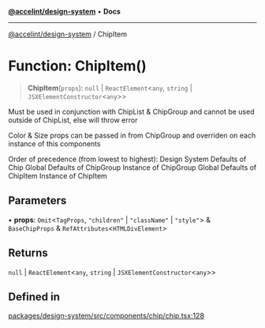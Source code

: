 [**@accelint/design-system**](../README.md) • **Docs**

***

[@accelint/design-system](../README.md) / ChipItem

# Function: ChipItem()

> **ChipItem**(`props`): `null` \| `ReactElement`\<`any`, `string` \| `JSXElementConstructor`\<`any`\>\>

Must be used in conjunction with ChipList & ChipGroup and
cannot be used outside of ChipList, else will throw error

Color & Size props can be passed in from ChipGroup and overriden
on each instance of this components

Order of precedence (from lowest to highest):
Design System Defaults of Chip
Global Defaults of ChipGroup
Instance of ChipGroup
Global Defaults of ChipItem
Instance of ChipItem

## Parameters

• **props**: `Omit`\<`TagProps`, `"children"` \| `"className"` \| `"style"`\> & `BaseChipProps` & `RefAttributes`\<`HTMLDivElement`\>

## Returns

`null` \| `ReactElement`\<`any`, `string` \| `JSXElementConstructor`\<`any`\>\>

## Defined in

[packages/design-system/src/components/chip/chip.tsx:128](https://github.com/gohypergiant/standard-toolkit/blob/258694cea8ed8bbd956b3cf5da47c2c9debcf127/packages/design-system/src/components/chip/chip.tsx#L128)
